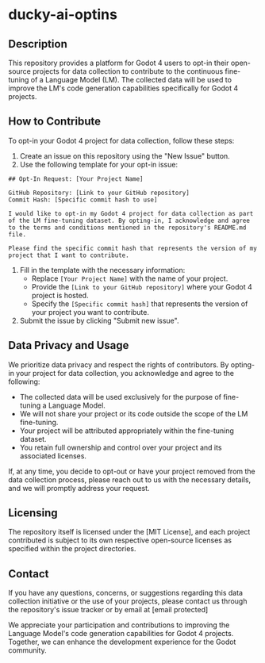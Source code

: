 # ducky-ai-optins
## Description

This repository provides a platform for Godot 4 users to opt-in their open-source projects for data collection to contribute to the continuous fine-tuning of a Language Model (LM). The collected data will be used to improve the LM's code generation capabilities specifically for Godot 4 projects.

## How to Contribute

To opt-in your Godot 4 project for data collection, follow these steps:

1. Create an issue on this repository using the "New Issue" button.
2. Use the following template for your opt-in issue:

```
## Opt-In Request: [Your Project Name]

GitHub Repository: [Link to your GitHub repository]
Commit Hash: [Specific commit hash to use]

I would like to opt-in my Godot 4 project for data collection as part of the LM fine-tuning dataset. By opting-in, I acknowledge and agree to the terms and conditions mentioned in the repository's README.md file.

Please find the specific commit hash that represents the version of my project that I want to contribute.

```

1. Fill in the template with the necessary information:
    - Replace `[Your Project Name]` with the name of your project.
    - Provide the `[Link to your GitHub repository]` where your Godot 4 project is hosted.
    - Specify the `[Specific commit hash]` that represents the version of your project you want to contribute.
2. Submit the issue by clicking "Submit new issue".

## Data Privacy and Usage

We prioritize data privacy and respect the rights of contributors. By opting-in your project for data collection, you acknowledge and agree to the following:

- The collected data will be used exclusively for the purpose of fine-tuning a Language Model.
- We will not share your project or its code outside the scope of the LM fine-tuning.
- Your project will be attributed appropriately within the fine-tuning dataset.
- You retain full ownership and control over your project and its associated licenses.

If, at any time, you decide to opt-out or have your project removed from the data collection process, please reach out to us with the necessary details, and we will promptly address your request.

## Licensing

The repository itself is licensed under the [MIT License], and each project contributed is subject to its own respective open-source licenses as specified within the project directories.

## Contact

If you have any questions, concerns, or suggestions regarding this data collection initiative or the use of your projects, please contact us through the repository's issue tracker or by email at [email protected]

We appreciate your participation and contributions to improving the Language Model's code generation capabilities for Godot 4 projects. Together, we can enhance the development experience for the Godot community.
